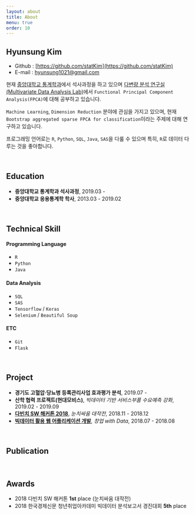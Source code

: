 ```yaml
---
layout: about
title: About
menu: true
order: 10
---
```


## Hyunsung Kim
- Github : [https://github.com/statKim](https://github.com/statKim)
- E-mail : [hyunsung1021@gmail.com](mailto:hyunsung1021@gmail.com)

현재 [중앙대학교 통계학과](https://stat.cau.ac.kr/)에서 석사과정을 하고 있으며 [다변량 분석 연구실(Multivariate Data Analysis Lab)](https://sites.google.com/site/yaejilim/)에서 `Functional Principal Component Analysis(FPCA)`에 대해 공부하고 있습니다.

`Machine Learning`, `Dimension Reduction` 분야에 관심을 가지고 있으며, 현재 `Bootstrap aggregated sparse FPCA for classification`이라는 주제에 대해 연구하고 있습니다.

프로그래밍 언어로는 `R`, `Python`, `SQL`, `Java`, `SAS`을 다룰 수 있으며 특히, `R`로 데이터 다루는 것을 좋아합니다.

<br>

## Education
- **중앙대학교 통계학과 석사과정**, 2019.03 - 
- **중앙대학교 응용통계학 학사**, 2013.03 - 2019.02

<br>

## Technical Skill
#### Programming Language
- `R`
- `Python`
- `Java`

#### Data Analysis
- `SQL`
- `SAS`
- `Tensorflow` / `Keras`
- `Selenium` / `Beautiful Soup`

#### ETC
- `Git`
- `Flask`

<br>

## Project
- **경기도 고혈압·당뇨병 등록관리사업 효과평가 분석**, 2019.07 - 
- **산학 협력 프로젝트(현대모비스)**, *빅데이터 기반 서비스부품 수요예측 강화*, 2019.02 - 2019.09
- [**다빈치 SW 해커톤 2018**](https://github.com/statKim/Da_Vinci_SW_Hackathon), *눈치싸움 대작전*, 2018.11 - 2018.12
- [**빅데이터 활용 웹 어플리케이션 개발**](https://github.com/statKim/2018_Multicampus_Project), *창업 with Data*, 2018.07 - 2018.08

<br>

## Publication

<br>

## Awards
- 2018 다빈치 SW 해커톤 **1st** place (눈치싸움 대작전)
- 2018 한국경제신문 청년취업아카데미 빅데이터 분석보고서 경진대회 **5th** place  
